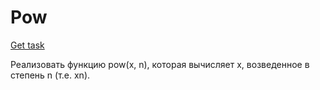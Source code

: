 <h1>Pow</h1>
<a href="https://leetcode.com/problems/powx-n/">Get task</a>

Реализовать функцию pow(x, n), которая вычисляет x, возведенное в степень n (т.е. xn).